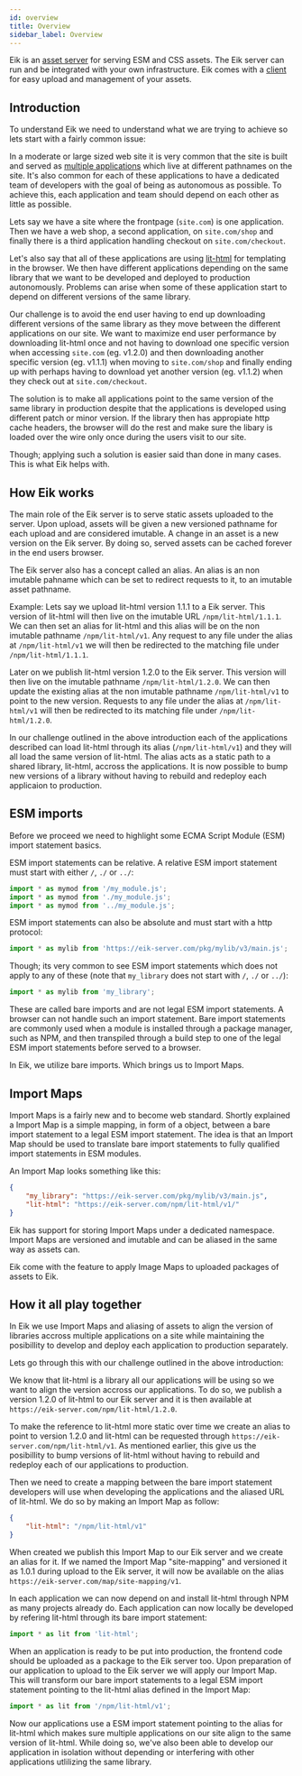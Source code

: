 ```yaml
---
id: overview
title: Overview
sidebar_label: Overview
---
```


Eik is an [asset server](/docs/server) for serving ESM and CSS assets. The Eik server can run and be integrated with your own infrastructure. Eik comes with a [client](/docs/client) for easy upload and management of your assets.

## Introduction

To understand Eik we need to understand what we are trying to achieve so lets start with a fairly common issue:

In a moderate or large sized web site it is very common that the site is built and served as [multiple applications](https://martinfowler.com/articles/microservices.html) which live at different pathnames on the site. It's also common for each of these applications to have a dedicated team of developers with the goal of being as autonomous as possible. To achieve this, each application and team should depend on each other as little as possible.

Lets say we have a site where the frontpage (`site.com`) is one application. Then we have a web shop, a second application, on `site.com/shop` and finally there is a third application handling checkout on `site.com/checkout`. 

Let's also say that all of these applications are using [lit-html](https://lit-html.polymer-project.org/) for templating in the browser. We then have different applications depending on the same library that we want to be developed and deployed to production autonomously. Problems can arise when some of these application start to depend on different versions of the same library.

Our challenge is to avoid the end user having to end up downloading different versions of the same library as they move between the different applications on our site. We want to maximize end user performance by downloading lit-html once and not having to download one specific version when accessing `site.com` (eg. v1.2.0) and then downloading another specific version (eg. v1.1.1) when moving to `site.com/shop` and finally ending up with perhaps having to download yet another version (eg. v1.1.2) when they check out at `site.com/checkout`.

The solution is to make all applications point to the same version of the same library in production despite that the applications is developed using different patch or minor version. If the library then has appropiate http cache headers, the browser will do the rest and make sure the libary is loaded over the wire only once during the users visit to our site.

Though; applying such a solution is easier said than done in many cases. This is what Eik
helps with.

## How Eik works

The main role of the Eik server is to serve static assets uploaded to the server. Upon upload, assets will be given a new versioned pathname for each upload and are considered imutable. A change in an asset is a new version on the Eik server. By doing so, served assets can be cached forever in the end users browser.

The Eik server also has a concept called an alias. An alias is an non imutable pahname which can be set to redirect requests to it, to an imutable asset pathname. 

Example: Lets say we upload lit-html version 1.1.1 to a Eik server. This version of lit-html will then live on the imutable URL `/npm/lit-html/1.1.1`. We can then set an alias for lit-html and this alias will be on the non imutable pathname `/npm/lit-html/v1`. Any request to any file under the alias at `/npm/lit-html/v1` we will then be redirected to the matching file under `/npm/lit-html/1.1.1`.

Later on we publish lit-html version 1.2.0 to the Eik server. This version will then live on the imutable pathname `/npm/lit-html/1.2.0`. We can then update the existing alias at the non imutable pathname `/npm/lit-html/v1` to point to the new version. Requests to any file under the alias at `/npm/lit-html/v1` will then be redirected to its matching file under `/npm/lit-html/1.2.0`.

In our challenge outlined in the above introduction each of the applications described can load lit-html through its alias (`/npm/lit-html/v1`) and they will all load the same version of lit-html. The alias acts as a static path to a shared library, lit-html, accross the applications. It is now possible to bump new versions of a library without having to rebuild and redeploy each applicaion to production. 

## ESM imports 

Before we proceed we need to highlight some ECMA Script Module (ESM) import statement basics. 

ESM import statements can be relative. A relative ESM import statement must start with either `/`, `./` or `../`:

```js
import * as mymod from '/my_module.js';
import * as mymod from './my_module.js';
import * as mymod from '../my_module.js';
```

ESM import statements can also be absolute and must start with a http protocol:

```js
import * as mylib from 'https://eik-server.com/pkg/mylib/v3/main.js';
```

Though; its very common to see ESM import statements which does not apply to any of these (note that `my_library` does not start with `/`, `./` or `../`):

```js
import * as mylib from 'my_library';
```

These are called bare imports and are not legal ESM import statements. A browser can not handle such an import statement. Bare import statements are commonly used when a module is installed through a package manager, such as NPM, and then transpiled through a build step to one of the legal ESM import statements before served to a browser.

In Eik, we utilize bare imports. Which brings us to Import Maps.

## Import Maps

Import Maps is a fairly new and to become web standard. Shortly explained a Import Map is a simple mapping, in form of a object, between a bare import statement to a legal ESM import statement. The idea is that an Import Map should be used to translate bare import statements to fully qualified import statements in ESM modules.

An Import Map looks something like this:

```json
{
    "my_library": "https://eik-server.com/pkg/mylib/v3/main.js",
    "lit-html": "https://eik-server.com/npm/lit-html/v1/"
}
```

Eik has support for storing Import Maps under a dedicated namespace. Import Maps are versioned and imutable and can be aliased in the same way as assets can.

Eik come with the feature to apply Image Maps to uploaded packages of assets to Eik.

## How it all play together

In Eik we use Import Maps and aliasing of assets to align the version of libraries accross multiple applications on a site while maintaining the posibillity to develop and deploy each application to production separately.

Lets go through this with our challenge outlined in the above introduction:

We know that lit-html is a library all our applications will be using so we want to align the version accross our applications. To do so, we publish a version 1.2.0 of lit-html to our Eik server and it is then available at `https://eik-server.com/npm/lit-html/1.2.0`.

To make the reference to lit-html more static over time we create an alias to point to version 1.2.0 and lit-html can be requested through `https://eik-server.com/npm/lit-html/v1`. As mentioned earlier, this give us the posibillity to bump versions of lit-html without having to rebuild and redeploy each of our applications to production.

Then we need to create a mapping between the bare import statement developers will use when developing the applications and the aliased URL of lit-html. We do so by making an Import Map as follow:

```json
{
    "lit-html": "/npm/lit-html/v1"
}
```

When created we publish this Import Map to our Eik server and we create an alias for it. If we named the Import Map "site-mapping" and versioned it as 1.0.1 during upload to the Eik server, it will now be available on the alias `https://eik-server.com/map/site-mapping/v1`.

In each application we can now depend on and install lit-html through NPM as many projects already do. Each application can now locally be developed by refering lit-html through its bare import statement:

```js
import * as lit from 'lit-html';
```

When an application is ready to be put into production, the frontend code should be uploaded as a package to the Eik server too. Upon preparation of our application to upload to the Eik server we will apply our Import Map. This will transform our bare import statements to a legal ESM import statement pointing to the lit-html alias defined in the Import Map:

```js
import * as lit from '/npm/lit-html/v1';
```

Now our applications use a ESM import statement pointing to the alias for lit-html which makes sure multiple applications on our site align to the same version of lit-html. While doing so, we've also been able to develop our application in isolation without depending or interfering with other applications utlilizing the same library.
